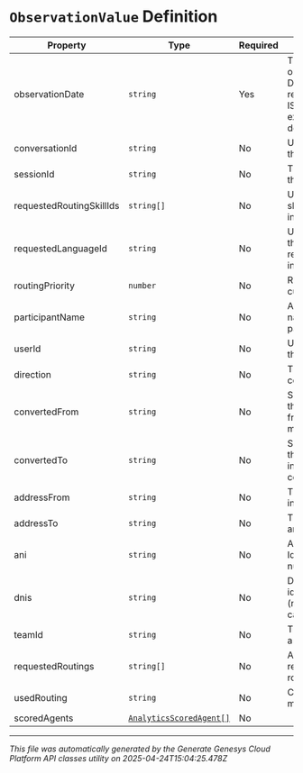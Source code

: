 # `ObservationValue` Definition

| Property | Type | Required | Description |
|----------|------|----------|-------------|
| observationDate | `string` | Yes | The time at which the observation occurred. Date time is represented as an ISO-8601 string. For example: yyyy-MM-ddTHH:mm:ss[.mmm]Z |
| conversationId | `string` | No | Unique identifier for the conversation |
| sessionId | `string` | No | The unique identifier of this session |
| requestedRoutingSkillIds | `string[]` | No | Unique identifier for a skill requested for an interaction |
| requestedLanguageId | `string` | No | Unique identifier for the language requested for an interaction |
| routingPriority | `number` | No | Routing priority for the current interaction |
| participantName | `string` | No | A human readable name identifying the participant |
| userId | `string` | No | Unique identifier for the user |
| direction | `string` | No | The direction of the communication |
| convertedFrom | `string` | No | Session media type that was converted from in case of a media type conversion |
| convertedTo | `string` | No | Session media type that was converted to in case of a media type conversion |
| addressFrom | `string` | No | The address that initiated an action |
| addressTo | `string` | No | The address receiving an action |
| ani | `string` | No | Automatic Number Identification (caller's number) |
| dnis | `string` | No | Dialed number identification service (number dialed by the calling party) |
| teamId | `string` | No | The team id the user is a member of |
| requestedRoutings | `string[]` | No | All routing types for requested/attempted routing methods |
| usedRouting | `string` | No | Complete routing method |
| scoredAgents | [`AnalyticsScoredAgent[]`](analyticsscoredagent-definition.md) | No |  |

---

*This file was automatically generated by the Generate Genesys Cloud Platform API classes utility on 2025-04-24T15:04:25.478Z*